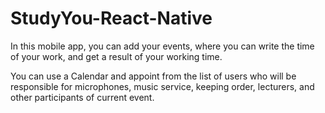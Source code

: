 # StudyYou-React-Native

In this mobile app, you can add your events,
where you can write the time of your work, 
and get a result of your working time.

You can use a Calendar and appoint from the list of users 
who will be responsible for microphones, music service, 
keeping order, lecturers, and other participants of current event.
